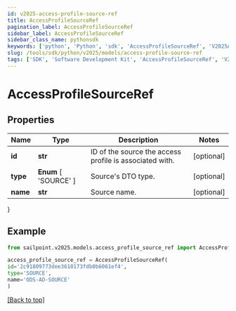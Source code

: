 ```yaml
---
id: v2025-access-profile-source-ref
title: AccessProfileSourceRef
pagination_label: AccessProfileSourceRef
sidebar_label: AccessProfileSourceRef
sidebar_class_name: pythonsdk
keywords: ['python', 'Python', 'sdk', 'AccessProfileSourceRef', 'V2025AccessProfileSourceRef'] 
slug: /tools/sdk/python/v2025/models/access-profile-source-ref
tags: ['SDK', 'Software Development Kit', 'AccessProfileSourceRef', 'V2025AccessProfileSourceRef']
---
```


# AccessProfileSourceRef


## Properties

Name | Type | Description | Notes
------------ | ------------- | ------------- | -------------
**id** | **str** | ID of the source the access profile is associated with. | [optional] 
**type** |  **Enum** [  'SOURCE' ] | Source's DTO type. | [optional] 
**name** | **str** | Source name. | [optional] 
}

## Example

```python
from sailpoint.v2025.models.access_profile_source_ref import AccessProfileSourceRef

access_profile_source_ref = AccessProfileSourceRef(
id='2c91809773dee3610173fdb0b6061ef4',
type='SOURCE',
name='ODS-AD-SOURCE'
)

```
[[Back to top]](#) 

